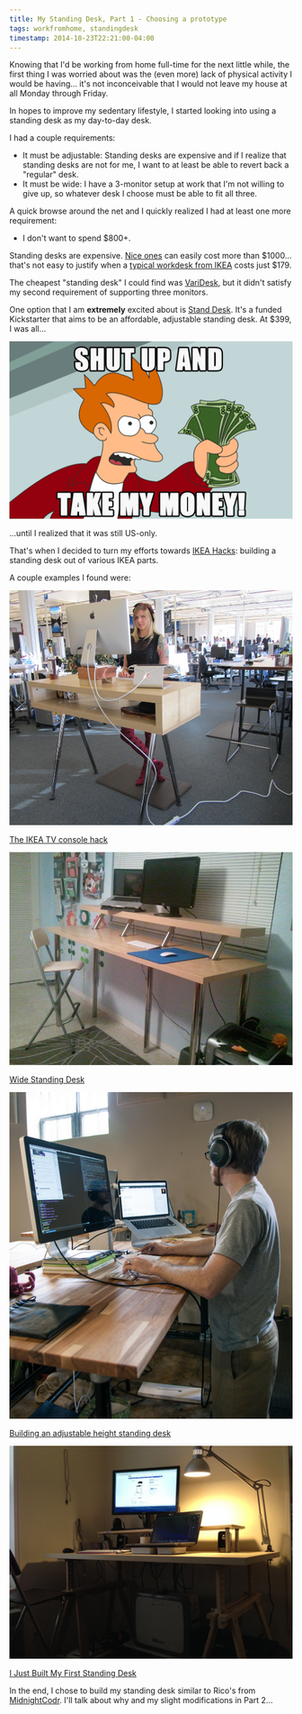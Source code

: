 ```yaml
---
title: My Standing Desk, Part 1 - Choosing a prototype
tags: workfromhome, standingdesk
timestamp: 2014-10-23T22:21:00-04:00
---
```


Knowing that I'd be working from home full-time for the next little while, the
first thing I was worried about was the (even more) lack of physical activity I
would be having... it's not inconceivable that I would not leave my house at all
Monday through Friday.

In hopes to improve my sedentary lifestyle, I started looking into using a
standing desk as my day-to-day desk.

I had a couple requirements:

 - It must be adjustable: Standing desks are expensive and if I realize that
   standing desks are not for me, I want to at least be able to revert back a
   "regular" desk.
 - It must be wide: I have a 3-monitor setup at work that I'm not willing to
   give up, so whatever desk I choose must be able to fit all three.

A quick browse around the net and I quickly realized I had at least one more
requirement:

 - I don't want to spend $800+.

Standing desks are expensive. [Nice ones][updesk] can easily cost more than
$1000... that's not easy to justify when a [typical workdesk from IKEA][galant]
costs just $179.

[updesk]: https://myupdesk.com/upwrite
[galant]: http://www.ikea.com/ca/en/catalog/products/S69857764/

The cheapest "standing desk" I could find was [VariDesk][varidesk], but it didn't
satisfy my second requirement of supporting three monitors.

[varidesk]: http://www.amazon.com/VARIDESK-34563-Pro-Plus/dp/B00JI6NCCK/ref=amoschan-20

One option that I am **extremely** excited about is [Stand Desk][standdesk].
It's a funded Kickstarter that aims to be an affordable, adjustable standing
desk. At $399, I was all...

[standdesk]: http://www.standdesk.co/

<img src="/img/takemymoney.jpg" class="thumbnail full" />

...until I realized that it was still US-only.

That's when I decided to turn my efforts towards [IKEA Hacks][ihacks]: building
a standing desk out of various IKEA parts.

[ihacks]: http://www.ikeahackers.net/

A couple examples I found were:

<div class="thumbnail">
  <img src="/img/standingdesks/ikea-tv-console-hack.jpg" />
  <div class="caption">
    <p><a href="http://spacekat.me/blog/2012/07/26/diy-standing-desk/">The IKEA TV console hack</a></p>
  </div>
</div>

<div class="thumbnail">
  <img src="/img/standingdesks/wide-standing-desk.jpg" class="full" />
  <div class="caption">
    <p><a href="http://www.ikeahackers.net/2011/01/wide-standing-desk.html">Wide Standing Desk</a></p>
  </div>
</div>

<div class="thumbnail">
  <img src="/img/standingdesks/standing-up-while-working.jpg" class="full" />
  <div class="caption">
    <p><a href="http://www.simplifiedbuilding.com/blog/building-an-adjustable-height-standing-desk/">Building an adjustable height standing desk</a></p>
  </div>
</div>

<div class="thumbnail">
  <img src="/img/standingdesks/finnvard-standing-desk.jpg" class="full" />
  <div class="caption">
    <p><a href="http://midnightcodr.github.io/blog/2014/03/23/i-just-built-my-first-standing-desk/">I Just Built My First Standing Desk</a></p>
  </div>
</div>

In the end, I chose to build my standing desk similar to Rico's from
[MidnightCodr][mc]. I'll talk about why and my slight modifications in Part
2...

[mc]: http://midnightcodr.github.io/blog/2014/03/23/i-just-built-my-first-standing-desk/
